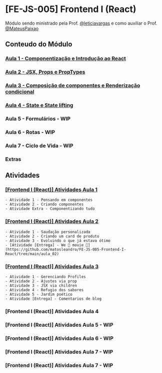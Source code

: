 # [FE-JS-005] Frontend I (React)

Módulo sendo ministrado pela Prof. [@leticiavargas](https://github.com/leticiavargas) e como auxiliar o Prof. [@MateusPaixao](https://github.com/MateusPaixao)

## Conteudo do Módulo

### [Aula 1 - Componentização e Introdução ao React](https://vargasleticia.notion.site/Aula-1-Componentiza-o-e-Introdu-o-ao-React-0208c79f9fc343b8ba24255661581c8a)
### [Aula 2 - JSX, Props e PropTypes](https://vargasleticia.notion.site/Aula-2-JSX-Props-e-PropTypes-ef9e9023b93f44e7a107c0e7fe04c2be)
### [Aula 3 - Composição de componentes e Renderização condicional](https://vargasleticia.notion.site/Aula-3-Composi-o-de-componentes-e-Renderiza-o-condicional-d4c6ebc3ecf145b7920da2d68354ecda)
### [Aula 4 - State e State lifting](https://vargasleticia.notion.site/Aula-4-State-e-State-lifting-b4d4584a5b924b32a3a869c5b6d665af)
### Aula 5 - Formulários - WIP
### Aula 6 - Rotas - WIP
### Aula 7 - Ciclo de Vida - WIP
### Extras

## Atividades

### [[Frontend I (React)] Atividades Aula 1](https://vargasleticia.notion.site/Frontend-I-React-Atividades-Aula-1-e352a69f67e74fe2a428f94bc55f2651)
    - Atividade 1 - Pensando em componentes
    - Atividade 2 - Criando componentes
    - Atividade Extra - Componentizando tudo
### [[Frontend I (React)] Atividades Aula 2](https://vargasleticia.notion.site/Frontend-I-React-Atividades-Aula-2-213875311dcf4ce3a1010fc808cd54d4)
    - Atividade 1 - Saudação personalizada
    - Atividade 2 - Criando um card de produto
    - Atividade 3 - Evoluindo o que já estava ótimo
    - [Atividade [Entrega] - We 💚 movie 🎥](https://github.com/matosleandro/FE-JS-005-Frontend-I-React/tree/main/aula_02)
### [[Frontend I (React)] Atividades Aula 3](https://vargasleticia.notion.site/Frontend-I-React-Atividades-Aula-3-139d5cb5c0f6481c93d7a1e5dc450645)
    - Atividade 1 - Gerenciando Profiles
    - Atividade 2 - Ajustes via prop
    - Atividade 3 - JSX via children
    - Atividade 4 - Refugio dos sabores
    - Atividade 5 - Jardim poético
    - Atividade [Entrega] - Comentarios de blog
### [Frontend I (React)] Atividades Aula 4
### [Frontend I (React)] Atividades Aula 5 - WIP
### [Frontend I (React)] Atividades Aula 6 - WIP
### [Frontend I (React)] Atividades Aula 7 - WIP
### [Frontend I (React)] Atividades Aula 7 - WIP
